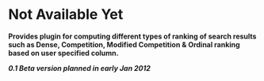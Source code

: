 # Not Available Yet #

**Provides plugin for computing different types of ranking of search results such as Dense, Competition, Modified Competition & Ordinal ranking based on user specified column.**


**_0.1 Beta version planned in early Jan 2012_**